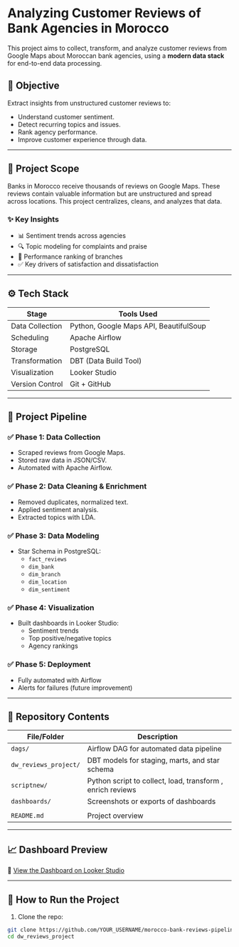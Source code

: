 # Analyzing Customer Reviews of Bank Agencies in Morocco

This project aims to collect, transform, and analyze customer reviews from Google Maps about Moroccan bank agencies, using a **modern data stack** for end-to-end data processing.

## 📌 Objective

Extract insights from unstructured customer reviews to:
- Understand customer sentiment.
- Detect recurring topics and issues.
- Rank agency performance.
- Improve customer experience through data.

---

## 📐 Project Scope

Banks in Morocco receive thousands of reviews on Google Maps. These reviews contain valuable information but are unstructured and spread across locations. This project centralizes, cleans, and analyzes that data.

### ✨ Key Insights
- 📊 Sentiment trends across agencies
- 🔍 Topic modeling for complaints and praise
- 🏅 Performance ranking of branches
- ✅ Key drivers of satisfaction and dissatisfaction

---

## ⚙️ Tech Stack

| Stage            | Tools Used                              |
|------------------|------------------------------------------|
| Data Collection  | Python, Google Maps API, BeautifulSoup   |
| Scheduling       | Apache Airflow                          |
| Storage          | PostgreSQL                              |
| Transformation   | DBT (Data Build Tool)                   |
| Visualization    | Looker Studio                           |
| Version Control  | Git + GitHub                            |

---

## 🚀 Project Pipeline

### ✅ Phase 1: Data Collection
- Scraped reviews from Google Maps.
- Stored raw data in JSON/CSV.
- Automated with Apache Airflow.

### ✅ Phase 2: Data Cleaning & Enrichment
- Removed duplicates, normalized text.
- Applied sentiment analysis.
- Extracted topics with LDA.

### ✅ Phase 3: Data Modeling
- Star Schema in PostgreSQL:
  - `fact_reviews`
  - `dim_bank`
  - `dim_branch`
  - `dim_location`
  - `dim_sentiment`

### ✅ Phase 4: Visualization
- Built dashboards in Looker Studio:
  - Sentiment trends
  - Top positive/negative topics
  - Agency rankings

### ✅ Phase 5: Deployment
- Fully automated with Airflow
- Alerts for failures (future improvement)

---

## 📂 Repository Contents

| File/Folder       | Description                                     |
|------------------|-------------------------------------------------|
| `dags/`           | Airflow DAG for automated data pipeline        |
| `dw_reviews_project/`            | DBT models for staging, marts, and star schema |
| `scriptnew/`   |       Python script to collect, load, transform , enrich reviews               |
| `dashboards/`     | Screenshots or exports of dashboards           |
                         |
| `README.md`       | Project overview                               |

---

## 📈 Dashboard Preview
🔗 [View the Dashboard on Looker Studio](https://lookerstudio.google.com/reporting/2be8ed47-9988-4c17-8f00-341efec0d6b0)


---

## 🧪 How to Run the Project

1. Clone the repo:

```bash
git clone https://github.com/YOUR_USERNAME/morocco-bank-reviews-pipelinet.git
cd dw_reviews_project

